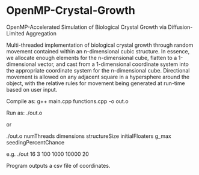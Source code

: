 # OpenMP-Crystal-Growth
OpenMP-Accelerated Simulation of Biological Crystal Growth via Diffusion-Limited Aggregation


Multi-threaded implementation of biological crystal growth through random movement contained within an n-dimensional cubic structure. In essence, we allocate enough elements for the n-dimensional cube, flatten to a 1-dimensional vector, and cast from a 1-dimensional coordinate system into the appropriate coordinate system for the n-dimensional cube. Directional movement is allowed on any adjacent square in a hypersphere around the object, with the relative rules for movement being generated at run-time based on user input.

Compile as: g++ main.cpp functions.cpp -o out.o

Run as:
./out.o

or

./out.o numThreads dimensions structureSize initialFloaters g_max seedingPercentChance

e.g. ./out 16 3 100 1000 10000 20

Program outputs a csv file of coordinates.
